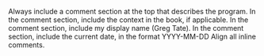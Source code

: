 Always include a comment section at the top that describes the program.
In the comment section, include the context in the book, if applicable.
In the comment section, include my display name (Greg Tate).
In the comment section, include the current date, in the format YYYY-MM-DD
Align all inline comments.